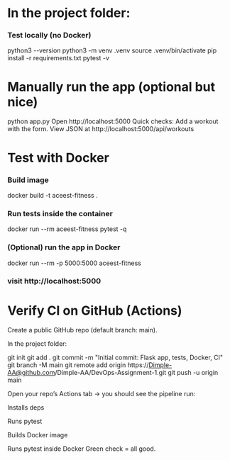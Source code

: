 # In the project folder:

### Test locally (no Docker)

python3 --version
python3 -m venv .venv
source .venv/bin/activate
pip install -r requirements.txt
pytest -v

# Manually run the app (optional but nice)

python app.py
Open http://localhost:5000
Quick checks:
Add a workout with the form.
View JSON at http://localhost:5000/api/workouts

# Test with Docker

### Build image

docker build -t aceest-fitness .

### Run tests inside the container

docker run --rm aceest-fitness pytest -q

### (Optional) run the app in Docker

docker run --rm -p 5000:5000 aceest-fitness

### visit http://localhost:5000

# Verify CI on GitHub (Actions)

Create a public GitHub repo (default branch: main).

In the project folder:

git init
git add .
git commit -m "Initial commit: Flask app, tests, Docker, CI"
git branch -M main
git remote add origin https://Dimple-AA@github.com/Dimple-AA/DevOps-Assignment-1.git
git push -u origin main

Open your repo’s Actions tab → you should see the pipeline run:

Installs deps

Runs pytest

Builds Docker image

Runs pytest inside Docker
Green check = all good.
